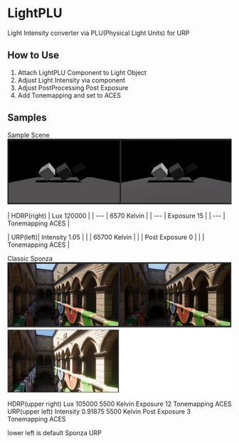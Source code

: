 # LightPLU
 Light Intensity converter via PLU(Physical Light Units) for URP

## How to Use
1. Attach LightPLU Component to Light Object
2. Adjust Light Intensity via component
3. Adjust PostProcessing Post Exposure
4. Add Tonemapping and set to ACES

## Samples

Sample Scene
![image](https://github.com/8izips/LightPLU/blob/images/sampleCompare.png)

| HDRP(right) | Lux 120000 |
| --- | 6570 Kelvin |
| --- | Exposure 15 |
| --- | Tonemapping ACES |

| URP(left)| Intensity 1.05 |
| | 65700 Kelvin |
| | Post Exposure 0 |
| | Tonemapping ACES |
 
Classic Sponza
![image](https://github.com/8izips/LightPLU/blob/images/sponzaCompare.png)

HDRP(upper right)
	Lux 105000
	5500 Kelvin
	Exposure 12
	Tonemapping ACES
URP(upper left)
	Intensity 0.91875
	5500 Kelvin
	Post Exposure 3
	Tonemapping ACES

lower left is default Sponza URP
